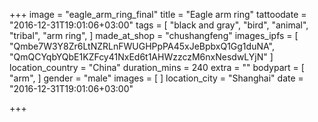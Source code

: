 +++
image = "eagle_arm_ring_final"
title = "Eagle arm ring"
tattoodate = "2016-12-31T19:01:06+03:00"
tags = [
 "black and gray",
 "bird",
 "animal",
 "tribal",
 "arm ring",
]
made_at_shop = "chushangfeng"
images_ipfs = [
  "Qmbe7W3Y8Zr6LtNZRLnFWUGHPpPA45xJeBpbxQ1Gg1duNA",
  "QmQCYqbYQbE1KZFcy41NxEd6t1AHWzzczM6nxNesdwLYjN"
]
location_country = "China"
duration_mins = 240
extra = ""
bodypart = [
 "arm",
]
gender = "male"
images = [
]
location_city = "Shanghai"
date = "2016-12-31T19:01:06+03:00"

+++
